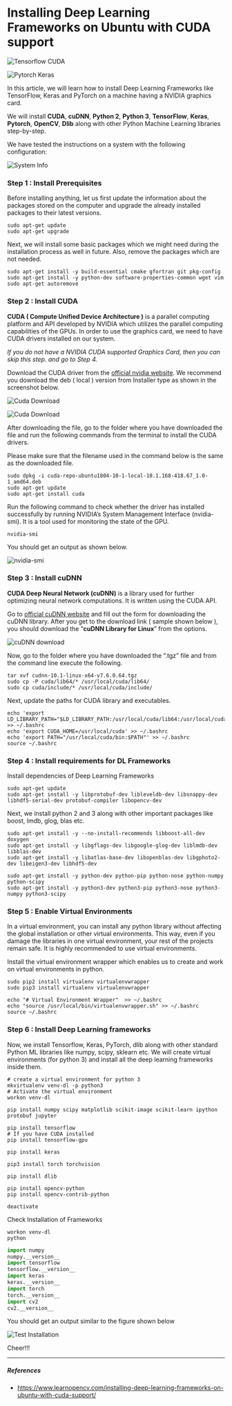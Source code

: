 # Installing Deep Learning Frameworks on Ubuntu with CUDA support

![Tensorflow CUDA](https://github.com/shin7/Notes/blob/master/Installing_Deep_Learning_Frameworks_with_CUDA_support/image/tensorflow_with_cuda.png)

![Pytorch Keras](https://github.com/shin7/Notes/blob/master/Installing_Deep_Learning_Frameworks_with_CUDA_support/image/keras_pytorch.jpeg)

In this article, we will learn how to install Deep Learning Frameworks like TensorFlow, Keras and PyTorch on a machine having a NVIDIA graphics card.

We will install **CUDA**, **cuDNN**, **Python 2**, **Python 3**, **TensorFlow**, **Keras**, **Pytorch**, **OpenCV**, **Dlib** along with other Python Machine Learning libraries step-by-step.

We have tested the instructions on a system with the following configuration:

![System Info](https://github.com/shin7/Notes/blob/master/Installing_Deep_Learning_Frameworks_with_CUDA_support/image/system_info.png)

### Step 1 : Install Prerequisites

Before installing anything, let us first update the information about the packages stored on the computer and upgrade the already installed packages to their latest versions.

```editorconfig
sudo apt-get update
sudo apt-get upgrade
```

Next, we will install some basic packages which we might need during the installation process as well in future. Also, remove the packages which are not needed.

```editorconfig
sudo apt-get install -y build-essential cmake gfortran git pkg-config
sudo apt-get install -y python-dev software-properties-common wget vim
sudo apt-get autoremove
```

### Step 2 : Install CUDA

**CUDA ( Compute Unified Device Architecture )** is a parallel computing platform and API developed by NVIDIA which utilizes the parallel computing capabilities of the GPUs. In order to use the graphics card, we need to have CUDA drivers installed on our system.

*If you do not have a NVIDIA CUDA supported Graphics Card, then you can skip this step. and go to Step 4.*

Download the CUDA driver from the [official nvidia website](https://developer.nvidia.com/cuda-downloads). We recommend you download the deb ( local ) version from Installer type as shown in the screenshot below.

![Cuda Download](https://github.com/shin7/Notes/blob/master/Installing_Deep_Learning_Frameworks_with_CUDA_support/image/cuda_download_01.png)

![Cuda Download](https://github.com/shin7/Notes/blob/master/Installing_Deep_Learning_Frameworks_with_CUDA_support/image/cuda_download_02.png)

After downloading the file, go to the folder where you have downloaded the file and run the following commands from the terminal to install the CUDA drivers.

Please make sure that the filename used in the command below is the same as the downloaded file.

```editorconfig
sudo dpkg -i cuda-repo-ubuntu1804-10-1-local-10.1.168-418.67_1.0-1_amd64.deb
sudo apt-get update
sudo apt-get install cuda
```

Run the following command to check whether the driver has installed successfully by running NVIDIA’s System Management Interface (nvidia-smi). It is a tool used for monitoring the state of the GPU.

```editorconfig
nvidia-smi
```

You should get an output as shown below.

![nvidia-smi](https://github.com/shin7/Notes/blob/master/Installing_Deep_Learning_Frameworks_with_CUDA_support/image/nvidia_smi.png)

### Step 3 : Install cuDNN

**CUDA Deep Neural Network (cuDNN)** is a library used for further optimizing neural network computations. It is written using the CUDA API.

Go to [official cuDNN website](https://developer.nvidia.com/rdp/form/cudnn-download-survey) and fill out the form for downloading the cuDNN library. After you get to the download link ( sample shown below ), you should download the “**cuDNN Library for Linux**” from the options.

![cuDNN download](https://github.com/shin7/Notes/blob/master/Installing_Deep_Learning_Frameworks_with_CUDA_support/image/cudnn_download.png)

Now, go to the folder where you have downloaded the “.tgz” file and from the command line execute the following.

```editorconfig
tar xvf cudnn-10.1-linux-x64-v7.6.0.64.tgz
sudo cp -P cuda/lib64/* /usr/local/cuda/lib64/
sudo cp cuda/include/* /usr/local/cuda/include/
```

Next, update the paths for CUDA library and executables.

```editorconfig
echo 'export LD_LIBRARY_PATH="$LD_LIBRARY_PATH:/usr/local/cuda/lib64:/usr/local/cuda/extras/CUPTI/lib64"' >> ~/.bashrc
echo 'export CUDA_HOME=/usr/local/cuda' >> ~/.bashrc
echo 'export PATH="/usr/local/cuda/bin:$PATH"' >> ~/.bashrc
source ~/.bashrc
```

### Step 4 : Install requirements for DL Frameworks

Install dependencies of Deep Learning Frameworks

```editorconfig
sudo apt-get update
sudo apt-get install -y libprotobuf-dev libleveldb-dev libsnappy-dev libhdf5-serial-dev protobuf-compiler libopencv-dev
```

Next, we install python 2 and 3 along with other important packages like boost, lmdb, glog, blas etc.

```editorconfig
sudo apt-get install -y --no-install-recommends libboost-all-dev doxygen
sudo apt-get install -y libgflags-dev libgoogle-glog-dev liblmdb-dev libblas-dev
sudo apt-get install -y libatlas-base-dev libopenblas-dev libgphoto2-dev libeigen3-dev libhdf5-dev

sudo apt-get install -y python-dev python-pip python-nose python-numpy python-scipy
sudo apt-get install -y python3-dev python3-pip python3-nose python3-numpy python3-scipy
```

### Step 5 : Enable Virtual Environments

In a virtual environment, you can install any python library without affecting the global installation or other virtual environments. This way, even if you damage the libraries in one virtual environment, your rest of the projects remain safe. It is highly recommended to use virtual environments.

Install the virtual environment wrapper which enables us to create and work on virtual environments in python.

```editorconfig
sudo pip2 install virtualenv virtualenvwrapper
sudo pip3 install virtualenv virtualenvwrapper

echo "# Virtual Environment Wrapper"  >> ~/.bashrc
echo "source /usr/local/bin/virtualenvwrapper.sh" >> ~/.bashrc
source ~/.bashrc
```

### Step 6 : Install Deep Learning frameworks

Now, we install Tensorflow, Keras, PyTorch, dlib along with other standard Python ML libraries like numpy, scipy, sklearn etc.
We will create virtual environments (for python 3) and install all the deep learning frameworks inside them.

```editorconfig
# create a virtual environment for python 3
mkvirtualenv venv-dl -p python3
# Activate the virtual environment
workon venv-dl

pip install numpy scipy matplotlib scikit-image scikit-learn ipython protobuf jupyter

pip install tensorflow
# If you have CUDA installed
pip install tensorflow-gpu

pip install keras

pip3 install torch torchvision

pip install dlib

pip install opencv-python
pip install opencv-contrib-python

deactivate
```

Check Installation of Frameworks

```editorconfig
workon venv-dl
python
```

```python
import numpy
numpy.__version__
import tensorflow
tensorflow.__version__
import keras
keras.__version__
import torch
torch.__version__
import cv2
cv2.__version__
```

You should get an output similar to the figure shown below

![Test Installation](https://github.com/shin7/Notes/blob/master/Installing_Deep_Learning_Frameworks_with_CUDA_support/image/test_installation.png)

Cheer!!!

***

##### References

- https://www.learnopencv.com/installing-deep-learning-frameworks-on-ubuntu-with-cuda-support/